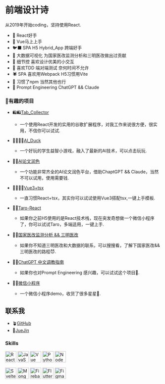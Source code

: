 # 前端设计诗
从2019年开始coding，坚持使用React.
* 🫏  React好手
* 🐐  Vue马上上手
* 🐦‍⬛  SPA H5 Hybrid_App 跨端好手
* 🐝 大数据可视化 为国家医改监测分析和三明医改做出过贡献
* 🦥  细节控 喜欢设计优美的小交互
* 🦂 喜欢TDD 端对端测试 奈何时间不允许
* 🕷️ SPA 喜欢用Webpack H5习惯用Vite
* 🪸 习惯了npm 当然其他也行
* 🫎 Prompt Engineering ChatGPT && Claude
  
 

### 🐣有趣的项目
* 🛍️🛍️[Tab_Collector](https://github.com/Superljf/Tab_Collector)
   - 一个使用React开发的实用的谷歌扩展程序，对我工作来说很方便，很实用，不信你可以试试.

 * 🦆🦆🦆🦆[AI_Duck](https://m.techlent.com/cn/AIContest)
   - 一个好玩的学生益智小游戏，融入了最新的AI技术，可以点击玩玩.
  
 * 🦅🦅[AI论文润色]()
   - 一个功能非常齐全的AI论文润色平台，借助ChaptGPT && Claude，当然不可以试用，使用需要钱.

 * 🐦‍🔥🐦‍🔥[Vue3+tsx](https://github.com/Superljf/Vue3-tsx-Template)
   - 一直习惯React+tsx，其实你可以试试使用Vue3搭配tsx,一键上手模板.

 * 🦚🦚[Taro-React](https://github.com/Superljf/Taro-React-template)
   - 如果你之前H5使用的是React技术栈，现在突发奇想做一个微信小程序了，你可以试试Taro，多端适用，一键上手.

 * 🦚🦚[国家医改监测分析 && 三明医改]()
   - 如果你不知道三明医改和大数据的联系，可以搜搜看，了解下国家医改&&三明医改的路程😈.
  
 * 🌵🌵[ChatGPT 中文调教指南](https://github.com/PlexPt/awesome-chatgpt-prompts-zh)
   - 如果你也对Prompt Engineering 感兴趣，可以试试这个项目🪹.
     
 * 🦉🦉[微信小程序](https://github.com/Superljf/Wx-snacksShop)
   - 一个微信小程序demo，收货了很多星星💖.

## 联系我
- 🪴[GitHub](https://github.com/Superljf)
- 🌴[JueJin](https://juejin.cn/user/1697301685866078)
  
  
   


 

### Skills
<p align="left">
  <a href="https://reactjs.org/" target="_blank" rel="noreferrer"><img src="https://raw.githubusercontent.com/danielcranney/readme-generator/main/public/icons/skills/react-colored.svg" width="36" height="36" alt="React" /></a>
<a href="https://developer.mozilla.org/en-US/docs/Web/JavaScript" target="_blank" rel="noreferrer"><img src="https://raw.githubusercontent.com/danielcranney/readme-generator/main/public/icons/skills/javascript-colored.svg" width="36" height="36" alt="JavaScript" /></a>
<a href="https://vuejs.org/" target="_blank" rel="noreferrer"><img src="https://raw.githubusercontent.com/danielcranney/readme-generator/main/public/icons/skills/vuejs-colored.svg" width="36" height="36" alt="Vue" /></a>
<a href="https://www.python.org/" target="_blank" rel="noreferrer"><img src="https://raw.githubusercontent.com/danielcranney/readme-generator/main/public/icons/skills/python-colored.svg" width="36" height="36" alt="Python" /></a>
<a href="https://nodejs.org/en/" target="_blank" rel="noreferrer"><img src="https://raw.githubusercontent.com/danielcranney/readme-generator/main/public/icons/skills/nodejs-colored.svg" width="36" height="36" alt="NodeJS" /></a>

<a href="https://svelte.dev/" target="_blank" rel="noreferrer"><img src="https://raw.githubusercontent.com/danielcranney/readme-generator/main/public/icons/skills/svelte-colored.svg" width="36" height="36" alt="Svelte" /></a>
<a href="https://www.mongodb.com/" target="_blank" rel="noreferrer"><img src="https://raw.githubusercontent.com/danielcranney/readme-generator/main/public/icons/skills/mongodb-colored.svg" width="36" height="36" alt="MongoDB" /></a>
<a href="https://firebase.google.com/" target="_blank" rel="noreferrer"><img src="https://raw.githubusercontent.com/danielcranney/readme-generator/main/public/icons/skills/firebase-colored.svg" width="36" height="36" alt="Firebase" /></a>
<a href="https://flutter.dev/" target="_blank" rel="noreferrer"><img src="https://raw.githubusercontent.com/danielcranney/readme-generator/main/public/icons/skills/flutter-colored.svg" width="36" height="36" alt="Flutter" /></a>
<a href="https://www.figma.com/" target="_blank" rel="noreferrer"><img src="https://raw.githubusercontent.com/danielcranney/readme-generator/main/public/icons/skills/figma-colored.svg" width="36" height="36" alt="Figma" /></a>
</p>
